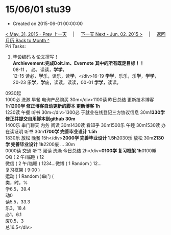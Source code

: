 # 15/06/01 stu39

* Created on 2015-06-01 00:00:00

[&lt; May. 31, 2015 - Prev 上一天](../05/d31.md)     \|     [下一天 Next - Jun. 02, 2015 &gt;](d02.md)     \|     [返回月历 Back to Month ^](index.md)   
Pri Tasks:  
1. 毕设编码 & 论文撰写！  
**Archievement:完成Doit.im、Evernote** **其中的所有既定目标！！**  
08-11 ， 必，读读，**学学**，  
12-15 读必，**学**乐，读乐，读**学**，&lt;/div&gt;16-19 **学学**，乐乐，乐**学**，**学学**，  
20-23 乐**学**，**学**废，读读，读读，00-01 **学学**，读读。  
  
0930起  
1000必 洗漱 早餐 电询产品购买 30m&lt;/div&gt;1100读 昨日总结 更新技术博客 1h**1200学 修正博客自动更新的脚本 更新博客 1h**  
1230读 午餐 听书 30m&lt;/div&gt;1300必 于就业在线登记三方协议信息 30m**1330学 修正并提交自用脚本到github** **30m**  
1400乐 串门聊天 内务 阅读 30m1430读 看知乎 30m1500乐 午睡 30m1530读 办在读证明 听书 30m**1700学 完善毕业设计 1.5h**  
1830乐 放松 晚餐 15h&lt;/div&gt;**2000学 完善毕业设计 1.5h**2030乐 放松 30m**2130学 完善毕业设计 1h**2200废 … 30m  
0000读 交通 听书 阅读 洗澡 今日总结 2h&lt;/div&gt;**0100学 复习框架 1h**0100睡  
QQ \( 2 午/临睡 \) 12  
微信 \( 2 午/临睡 \) 1234…微博 \( 1 Random \) 12…  
复习框架 \( 9:00 \)  
运动 \( 1 Random \)串门 \(  
类，时，%  
学6.5，39.4  
动0  
读5.5，33.3  
乐3，18.4  
必1，6.1  
废0.5，3  
总16.5&lt;/div&gt;

